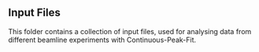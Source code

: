 Input Files
-----------

This folder contains a collection of input files, used for analysing data from different beamline experiments with Continuous-Peak-Fit.